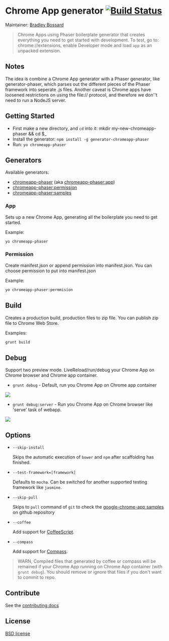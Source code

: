 # Chrome App generator [![Build Status](https://secure.travis-ci.org/yeoman/generator-chromeapp-phaser.svg?branch=master)](http://travis-ci.org/yeoman/generator-chromeapp-phaser)

Maintainer: [Bradley Bossard](https://github.com/bradleybossard)

> Chrome Apps using Phaser boilerplate generator that creates everything you need to get started with development.  To test, go to: chrome://extensions, enable Developer mode and load `app` as an unpacked extension.

## Notes
The idea is combine a Chrome App generator with a Phaser generator, like generator-phaser, which parses out the different pieces of the Phaser framework into seperate .js files.  Another caveat is Chrome apps have loosened restrictions on using the file:// protocol, and therefore we don''t need to run a NodeJS server.

## Getting Started

- First make a new directory, and `cd` into it: mkdir my-new-chromeapp-phaser && cd $_
- Install the generator: `npm install -g generator-chromeapp-phaser`
- Run: `yo chromeapp-phaser`

## Generators

Available generators:

* [chromeapp-phaser](#app) (aka [chromeapp-phaser:app](#app))
* [chromeapp-phaser:permission](#permission)
* [chromeapp-phaser:samples](#samples)

### App
<!--
TODO(bradleybossard): Replace this image with new animated GIFs
![](http://i.imgur.com/vh7uo4X.gif)
-->

Sets up a new Chrome App, generating all the boilerplate you need to get started.

Example: 
```bash
yo chromeapp-phaser
```

### Permission
<!--
TODO(bradleybossard): Replace this image with new animated GIFs
![](http://i.imgur.com/O6LrhEB.png)
-->

Create manifest.json or append permission into manifest.json. You can choose permission to put into manifest.json

Example: 
```bash
yo chromeapp-phaser:permmision
```

<!--
TODO(bradleybossard): Eventually there will be samples, but none available yet.
### Samples
TODO(bradleybossard): Replace this image with new animated GIFs
![](http://i.imgur.com/OgPhpfA.gif)


You can create a new Chrome App by the [google-chrome-app samples](https://github.com/GoogleChrome/chrome-app-samples) on github repository.

Example: 
```bash
yo chromeapp-phaser:samples
```
-->

## Build

Creates a production build, production files to zip file. You can publish zip file to Chrome Web Store. 

Examples:
```bash
grunt build
```

## Debug

Support two preview mode. LiveReload/run/debug your Chrome App on Chrome browser and Chrome app container.

* `grunt debug` - Default, run you Chrome App on Chrome app container

![](http://i.imgur.com/DGxbvBY.gif)

* `grunt debug:server` - Run you Chrome App on Chrome browser like 'serve' task of webapp.

![](http://recordit.co/8wefRz0m0I.gif)

## Options

* `--skip-install`

  Skips the automatic execution of `bower` and `npm` after
  scaffolding has finished.

* `--test-framework=[framework]`

  Defaults to `mocha`. Can be switched for
  another supported testing framework like `jasmine`.

* `--skip-pull`
  
  Skips to `pull` command of `git` to check the [google-chrome-app samples](https://github.com/GoogleChrome/chrome-app-samples) on github repository

* `--coffee`

  Add support for [CoffeeScript](http://coffeescript.org/).

* `--compass`

  Add support for [Compass](http://compass-style.org/).

 > WARN, Compiled files that generated by coffee or compass will be remained if your Chrome App running on Chrome App container (with `grunt debug`). You should remove or ignore that files if you don't want to commit to repo.

## Contribute

See the [contributing docs](https://github.com/yeoman/yeoman/blob/master/contributing.md)

## License

[BSD license](http://opensource.org/licenses/bsd-license.php)
